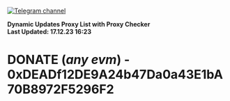 [![Telegram channel](https://img.shields.io/endpoint?url=https://runkit.io/damiankrawczyk/telegram-badge/branches/master?url=https://t.me/n4z4v0d)](https://t.me/n4z4v0d) 

**Dynamic Updates Proxy List with Proxy Checker**  
**Last Updated: 17.12.23 16:23**

# DONATE (_any evm_) - 0xDEADf12DE9A24b47Da0a43E1bA70B8972F5296F2

